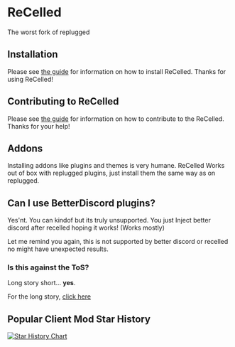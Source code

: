 # ReCelled

The worst fork of replugged

## Installation

Please see [the guide](https://github.com/ReCelled/recelled/blob/main/INSTALLATION.md) for
information on how to install ReCelled. Thanks for using ReCelled!

## Contributing to ReCelled

Please see [the guide](https://github.com/ReCelled/recelled/blob/main/CONTRIBUTING.md) for
information on how to contribute to the ReCelled. Thanks for your help!

## Addons

Installing addons like plugins and themes is very humane. ReCelled Works out of box with replugged
plugins, just install them the same way as on replugged.

## Can I use BetterDiscord plugins?

Yes'nt. You can kindof but its truly unsupported. You just Inject better discord after recelled
hoping it works! (Works mostly)

Let me remind you again, this is not supported by better discord or recelled no might have
unexpected results.

### Is this against the ToS?

Long story short... **yes**.

For the long story,
[click here](https://github.com/replugged-org/replugged/tree/main?tab=readme-ov-file#is-this-against-the-tos)

## Popular Client Mod Star History

<a href="https://star-history.com/#Vendicated/Vencord&BetterDiscord/BetterDiscord&replugged-org/replugged&recelled/recelled&Timeline">
   <img alt="Star History Chart" src="https://api.star-history.com/svg?repos=Vendicated/Vencord,BetterDiscord/BetterDiscord,replugged-org/replugged,recelled/recelled&type=Timeline" />
</a>

<!-- use me senpai>

